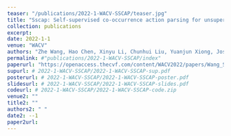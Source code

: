 ```yaml
---
teaser: "/publications/2022-1-WACV-SSCAP/teaser.jpg"
title: "Sscap: Self-supervised co-occurrence action parsing for unsupervised temporal action segmentation"
collection: publications
excerpt: 
date: 2022-1-1
venue: "WACV"
authors: "Zhe Wang, Hao Chen, Xinyu Li, Chunhui Liu, Yuanjun Xiong, Joseph Tighe, Charless Fowlkes"
permalink: #"publications/2022-1-WACV-SSCAP/index"
paperurl: "https://openaccess.thecvf.com/content/WACV2022/papers/Wang_SSCAP_Self-Supervised_Co-Occurrence_Action_Parsing_for_Unsupervised_Temporal_Action_Segmentation_WACV_2022_paper.pdf""
supurl: # 2022-1-WACV-SSCAP/2022-1-WACV-SSCAP-sup.pdf
posterurl: # 2022-1-WACV-SSCAP/2022-1-WACV-SSCAP-poster.pdf
slidesurl: # 2022-1-WACV-SSCAP/2022-1-WACV-SSCAP-slides.pdf
codeurl: # 2022-1-WACV-SSCAP/2022-1-WACV-SSCAP-code.zip
venue2: ""
title2: ""
authors2: " "
date2: --1
paper2url: 
---
```



